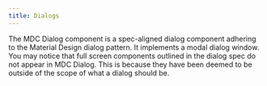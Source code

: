 ```yaml
---
title: Dialogs
---
```


<p class="mdc-typography--body1">The MDC Dialog component is a spec-aligned dialog component adhering to the Material Design dialog pattern. It implements a modal dialog window. You may notice that full screen components outlined in the dialog spec do not appear in MDC Dialog. This is because they have been deemed to be outside of the scope of what a dialog should be.</p>